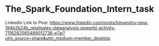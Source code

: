 # The_Spark_Foundation_Intern_task
Linkedin Link to Post: https://www.linkedin.com/posts/himanshu-rana-194b2b24b_retailsales-dataanalysis-powerbi-activity-7116282565489012736-e7ai?utm_source=share&utm_medium=member_desktop
